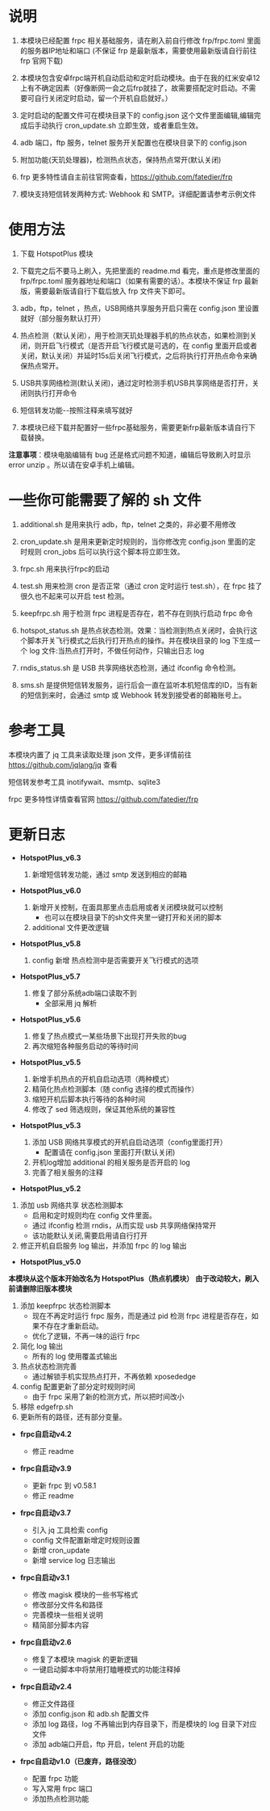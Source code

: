 # 说明
1. 本模块已经配置 frpc 相关基础服务，请在刷入前自行修改 frp/frpc.toml 里面的服务器IP地址和端口 (不保证 frp 是最新版本，需要使用最新版请自行前往 frp 官网下载)

2. 本模块包含安卓frpc端开机自动启动和定时启动模块。由于在我的红米安卓12上有不确定因素（好像断网一会之后frp就挂了，故需要搭配定时启动。不需要可自行关闭定时启动，留一个开机自启就好。）

3. 定时启动的配置文件可在模块目录下的 config.json 这个文件里面编辑,编辑完成后手动执行 cron_update.sh 立即生效，或者重启生效。

4. adb 端口，ftp 服务，telnet 服务开关配置也在模块目录下的 config.json

5. 附加功能(天玑处理器)，检测热点状态，保持热点常开(默认关闭)

6. frp 更多特性请自主前往官网查看，https://github.com/fatedier/frp
7. 模块支持短信转发两种方式: Webhook 和 SMTP。详细配置请参考示例文件

# 使用方法
1. 下载 HotspotPlus 模块

2. 下载完之后不要马上刷入，先把里面的 readme.md 看完，重点是修改里面的 frp/frpc.toml 服务器地址和端口（如果有需要的话）。本模块不保证 frp 最新版，需要最新版请自行下载后放入 frp 文件夹下即可。

3. adb，ftp，telnet ，热点，USB网络共享服务开启只需在 config.json 里设置就好（部分服务默认打开）

4. 热点检测（默认关闭），用于检测天玑处理器手机的热点状态，如果检测到关闭，则开启飞行模式（是否开启飞行模式是可选的，在 config 里面开启或者关闭，默认关闭）并延时15s后关闭飞行模式，之后将执行打开热点命令来确保热点常开。

5. USB共享网络检测(默认关闭)，通过定时检测手机USB共享网络是否打开，关闭则执行打开命令

6. 短信转发功能--按照注释来填写就好

7. 本模块已经下载并配置好一些frpc基础服务，需要更新frp最新版本请自行下载替换。

**注意事项**：模块电脑编辑有 bug 还是格式问题不知道，编辑后导致刷入时显示 error unzip 。所以请在安卓手机上编辑。

# 一些你可能需要了解的 sh 文件
1. additional.sh 是用来执行 adb，ftp，telnet 之类的，非必要不用修改

2. cron_update.sh 是用来更新定时规则的，当你修改完 config.json 里面的定时规则 cron_jobs 后可以执行这个脚本将立即生效。

3. frpc.sh 用来执行frpc的启动

4. test.sh 用来检测 cron 是否正常（通过 cron 定时运行 test.sh），在 frpc 挂了很久也不起来可以开启 test 检测。

5. keepfrpc.sh 用于检测 frpc 进程是否存在，若不存在则执行启动 frpc 命令

6. hotspot_status.sh 是热点状态检测。效果：当检测到热点关闭时，会执行这个脚本开关飞行模式之后执行打开热点的操作。并在模块目录的 log 下生成一个 log 文件:当热点打开时，不做任何动作，只输出日志 log

7. rndis_status.sh 是 USB 共享网络状态检测，通过 ifconfig 命令检测。

8. sms.sh 是提供短信转发服务，运行后会一直在监听本机短信库的ID，当有新的短信到来时，会通过 smtp 或 Webhook 转发到接受者的邮箱账号上。

# 参考工具
本模块内置了 jq 工具来读取处理 json 文件，更多详情前往 https://github.com/jqlang/jq 查看

短信转发参考工具 inotifywait、msmtp、sqlite3 

frpc 更多特性详情查看官网 https://github.com/fatedier/frp

# 更新日志


- **HotspotPlus_v6.3**

   1. 新增短信转发功能，通过 smtp 发送到相应的邮箱

- **HotspotPlus_v6.0**

   1. 新增开关控制，在面具那里点击启用或者关闭模块就可以控制
       - 也可以在模块目录下的sh文件夹里一键打开和关闭的脚本
   2. additional 文件更改逻辑

- **HotspotPlus_v5.8**

  1. config 新增 热点检测中是否需要开关飞行模式的选项

- **HotspotPlus_v5.7**

   1. 修复了部分系统adb端口读取不到
      - 全部采用 jq 解析

- **HotspotPlus_v5.6**

   1. 修复了热点模式一某些场景下出现打开失败的bug
   2. 再次缩短各种服务启动的等待时间
      
- **HotspotPlus_v5.5**

   1. 新增手机热点的开机自启动选项（两种模式）
   2. 精简化热点检测脚本（随 config 选择的模式而操作）
   3. 缩短开机后脚本执行等待的各种时间
   4. 修改了 sed 筛选规则，保证其他系统的兼容性

- **HotspotPlus_v5.3**

   1. 添加 USB 网络共享模式的开机自启动选项（config里面打开）
        - 配置请在 config.json 里面打开(默认关闭)
   2. 开机log增加 additional 的相关服务是否开启的 log
   3. 完善了相关服务的注释
- **HotspotPlus_v5.2**
1. 添加 usb 网络共享 状态检测脚本
    - 启用和定时规则均在 config 文件里面。
    - 通过 ifconfig 检测 rndis，从而实现 usb 共享网络保持常开
    - 该功能默认关闭,需要启用请自行打开
2. 修正开机自启服务 log 输出，并添加 frpc 的 log 输出

- **HotspotPlus_v5.0**

**本模块从这个版本开始改名为 HotspotPlus（热点机模块）**
**由于改动较大，刷入前请删除旧版本模块**

1. 添加 keepfrpc 状态检测脚本
    - 现在不再定时运行 frpc 服务，而是通过 pid 检测 frpc 进程是否存在，如果不存在才重新启动。
    - 优化了逻辑，不再一味的运行 frpc
2. 简化 log 输出
    - 所有的 log 使用覆盖式输出
3. 热点状态检测完善
    - 通过解锁手机实现热点打开，不再依赖 xposededge
4. config 配置更新了部分定时规则时间
    - 由于 frpc 采用了新的检测方式，所以把时间改小
5. 移除 edgefrp.sh
6. 更新所有的路径，还有部分变量。

- **frpc自启动v4.2**
   
   - 修正 readme

- **frpc自启动v3.9**

   - 更新 frpc 到 v0.58.1
   - 修正 readme

- **frpc自启动v3.7**

   - 引入 jq 工具检索 config
   - config 文件配置新增定时规则设置
   - 新增 cron_update
   - 新增 service log 日志输出
   


- **frpc自启动v3.1**

   - 修改 magisk 模块的一些书写格式
   - 修改部分文件名和路径
   - 完善模块一些相关说明
   - 精简部分脚本内容


- **frpc自启动v2.6**

   - 修复了本模块 magisk 的更新逻辑
   - 一键启动脚本中将禁用打瞌睡模式的功能注释掉 


- **frpc自启动v2.4**

   - 修正文件路径
   - 添加 config.json 和 adb.sh 配置文件
   - 添加 log 路径，log 不再输出到内存目录下，而是模块的 log 目录下对应文件
   - 添加 adb端口开启，ftp 开启，telent 开启的功能


- **frpc自启动v1.0（已废弃，路径没改）**

   - 配置 frpc 功能
   - 写入常用 frpc 端口
   - 添加热点检测功能
